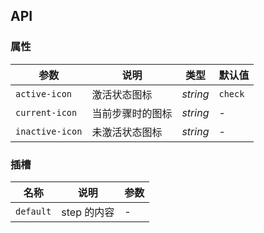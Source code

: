 ## API

### 属性

| 参数 | 说明 | 类型 | 默认值 |
| ----- | -------------- | -------- | ---------- |
| `active-icon` | 激活状态图标  | _string_ | `check` |
| `current-icon` | 当前步骤时的图标 | _string_ | - |
| `inactive-icon` | 未激活状态图标 | _string_ | - |

### 插槽

| 名称 | 说明 | 参数 |
| ----- | -------------- | -------- |
| `default` | step 的内容 | - |
